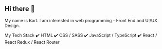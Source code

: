 ## Hi there 👋
My name is Bart.
I am interested in web programming - Front End and UI/UX Design.

My Tech Stack
✔️ HTML
✔️ CSS / SASS
✔️ JavaScript / TypeScript
✔️ React / React Redux / React Router
